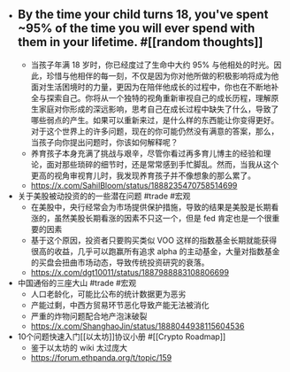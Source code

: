 - By the time your child turns 18, you've spent ~95% of the time you will ever spend with them in your lifetime. #[[random thoughts]]
	-
	- 当孩子年满 18 岁时，你已经度过了生命中大约 95% 与他相处的时光。因此，珍惜与他相伴的每一刻，不仅是因为你对他所做的积极影响将成为他面对生活困境时的力量，更因为在陪伴他成长的过程中，你也在不断地补全与探索自己。你将从一个独特的视角重新审视自己的成长历程，理解原生家庭对你形成的深远影响，思考自己在成长过程中缺失了什么，导致了哪些弱点的产生。如果可以重新来过，是什么样的东西能让你变得更好。对于这个世界上的许多问题，现在的你可能仍然没有满意的答案，那么，当孩子向你提出问题时，你该如何解释呢？
	- 养育孩子本身充满了挑战与艰辛，尽管你看过再多育儿博主的经验和理论，面对那些琐碎的细节时，还是常常感到手忙脚乱。然而，当我从这个更高的视角审视育儿时，我发现养育孩子并不像想象的那么累了。
	- https://x.com/SahilBloom/status/1888235470758514699
- 关于美股被动投资的的一些潜在问题 #trade #宏观
	- 在美股中，央行经常会为市场提供保护措施，导致的结果是美股是长期看涨的，虽然美股长期看涨的因素不只这一个，但是 fed 肯定也是一个很重要的因素
	- 基于这个原因，投资者只要购买类似 VOO 这样的指数基金长期就能获得很高的收益，几乎可以跑赢所有追求 alpha 的主动基金，大量对指数基金的买盘会扭曲市场动态，导致传统投资研究的衰落。
	- https://x.com/dgt10011/status/1887988883108806699
- 中国通俗的三座大山 #trade #宏观
	- 人口老龄化，可能比公布的统计数据更为恶劣
	- 产能过剩，中西方贸易环节恶化导致产能无法被消化
	- 严重的炸物问题配合地产泡沫破裂
	- https://x.com/ShanghaoJin/status/1888044938115604536
- 10个问题快速入门[[以太坊]]协议小册 #[[Crypto Roadmap]]
	- 鉴于以太坊的 wiki 太过庞大
	- https://forum.ethpanda.org/t/topic/159